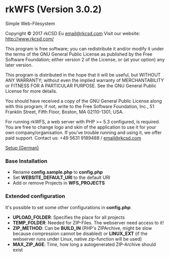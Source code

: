 # rkWFS (Version 3.0.2)
Simple Web-Filesystem

Copyright © 2017 rkCSD Eu <email@rkcsd.com>
Visit our website: http://www.rkcsd.com/

This program is free software; you can redistribute it and/or modify
it under the terms of the GNU General Public License as published by
the Free Software Foundation; either version 2 of the License, or
(at your option) any later version.

This program is distributed in the hope that it will be useful,
but WITHOUT ANY WARRANTY; without even the implied warranty of
MERCHANTABILITY or FITNESS FOR A PARTICULAR PURPOSE.  See the
GNU General Public License for more details.

You should have received a copy of the GNU General Public License
along with this program; if not, write to the Free Software
Foundation, Inc., 51 Franklin Street, Fifth Floor, Boston,
MA 02110-1301, USA.

For running rkWFS, a web server with PHP >= 5.3 configured, is required.
You are free to change logo and skin of the application to use it for
your own company/organisation. If you've trouble running and using it,
we offer paid support. Contact us: +49 5631 9189488 / email@rkcsd.com

[Setup (German)](https://wiki.reneknipschild.net/comp:www:setuprkwfs)

### Base Installation

  * Rename **config.sample.php** to **config.php**
  * Set **WEBSITE_DEFAULT_URI** to the default URI
  * Add or remove Projects in **WFS_PROJECTS**

### Extended configuration

It's possible to set some other configurations in **config.php**:

  * **UPLOAD_FOLDER**: Specifies the place for all projects
  * **TEMP_FOLDER**: Needed for ZIP-Files. The webserver need access to it!
  * **ZIP_METHOD**: Can be __BUILD_IN__ (PHP's ZIPArchive, might be slow because compression cannot be disabled) or __LINUX_EXT__ (if the webserver runs under Linux, native zip-function will be used)
  * **MAX_ZIP_AGE**: Time, how long a autogenerated ZIP-Archive should exist
